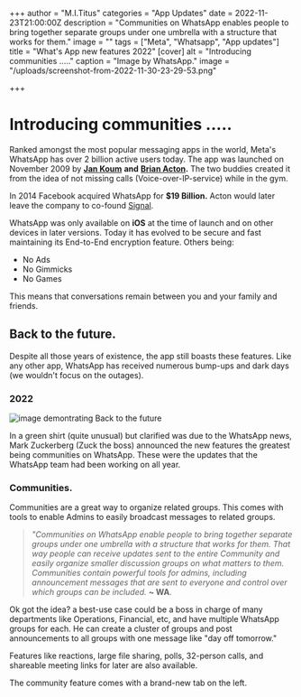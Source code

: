 +++
author = "M.I.Titus"
categories = "App Updates"
date = 2022-11-23T21:00:00Z
description = "Communities on WhatsApp enables people to bring together separate groups under one umbrella with a structure that works for them."
image = ""
tags = ["Meta", "Whatsapp", "App updates"]
title = "What's App new features 2022"
[cover]
alt = "Introducing communities ....."
caption = "Image by WhatsApp."
image = "/uploads/screenshot-from-2022-11-30-23-29-53.png"

+++
# Introducing communities .....

Ranked amongst the most popular messaging apps in the world, Meta's WhatsApp has over 2 billion active users today. The app was launched on November 2009 by [**Jan Koum**](https://en.wikipedia.org/wiki/Jan_Koum) **and** [**Brian Acton**](https://en.wikipedia.org/wiki/Brian_Acton)**.**  The two buddies created it from the idea of not missing calls (Voice-over-IP-service) while in the gym.

In 2014 Facebook acquired WhatsApp for **$19 Billion.** Acton would later leave the company to co-found [Signal](https://en.wikipedia.org/wiki/Signal_(software)).

WhatsApp was only available on **iOS** at the time of launch and on other devices in later versions. Today it has evolved to be secure and fast maintaining its End-to-End encryption feature. Others being:

* No Ads
* No Gimmicks
* No Games

This means that conversations remain between you and your family and friends.

## Back to the future.

Despite all those years of existence, the app still boasts these features. Like any other app, WhatsApp has received numerous bump-ups and dark days (we wouldn't focus on the outages).

### 2022

![image demontrating Back to the future](/uploads/mika-baumeister-ukdkh25_wc0-unsplash.jpg)

In a green shirt (quite unusual) but clarified was due to the WhatsApp news, Mark Zuckerberg (Zuck the boss) announced the new features the greatest being communities on WhatsApp. These were the updates that the WhatsApp team had been working on all year.

### Communities.

Communities are a great way to organize related groups. This comes with tools to enable Admins to easily broadcast messages to related groups.

> _"Communities on WhatsApp enable people to bring together separate groups under one umbrella with a structure that works for them. That way people can receive updates sent to the entire Community and easily organize smaller discussion groups on what matters to them. Communities contain powerful tools for admins, including announcement messages that are sent to everyone and control over which groups can be included._ **\~ WA**.

Ok got the idea? a best-use case could be a boss in charge of many departments like Operations, Financial, etc, and have multiple WhatsApp groups for each. He can create a cluster of groups and post announcements to all groups with one message like "day off tomorrow."

Features like reactions, large file sharing, polls, 32-person calls, and shareable meeting links for later are also available.

The community feature comes with a brand-new tab on the left.